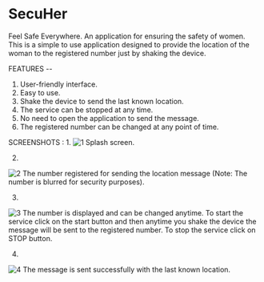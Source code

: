 # SecuHer
Feel Safe Everywhere. An application for ensuring the safety of women.
This is a simple to use application designed to provide the location of the woman to the registered number just by shaking the device.

FEATURES --
1. User-friendly interface.
2. Easy to use.
3. Shake the device to send the last known location.
4. The service can be stopped at any time.
5. No need to open the application to send the message.
6. The registered number can be changed at any point of time.


SCREENSHOTS :
1.
![1](https://github.com/jeyjeyjessica/SecuHer/assets/112557423/3a7d4cbb-91a8-49a1-9f01-8517d81ea463)
Splash screen.

2.

![2](https://github.com/jeyjeyjessica/SecuHer/assets/112557423/38e58fa6-921f-4403-99ed-56f37e843e42)
The number registered for sending the location message (Note: The number is blurred for security purposes).

3.

![3](https://github.com/jeyjeyjessica/SecuHer/assets/112557423/4b23a236-bba2-4cec-ad2a-5b639225b93d)
The number is displayed and can be changed anytime. To start the service click on the start button and then anytime you shake the device the message will be sent to the registered number. To stop the service click on STOP button.

4.

![4](https://github.com/jeyjeyjessica/SecuHer/assets/112557423/2c0db381-2235-49a8-849a-252453b59dda)
The message is sent successfully with the last known location.

